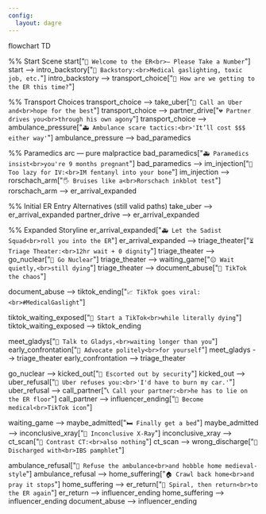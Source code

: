 ```yaml
---
config:
  layout: dagre
---
```

flowchart TD

  %% Start Scene
  start["`🧨 Welcome to the ER<br>— Please Take a Number`"]
  start --> intro_backstory["`📜 Backstory:<br>Medical gaslighting, toxic job, etc.`"]
  intro_backstory --> transport_choice["`🚗 How are we getting to the ER this time?`"]

  %% Transport Choices
  transport_choice --> take_uber["`🛞 Call an Uber and<br>hope for the best`"]
  transport_choice --> partner_drive["`💔 Partner drives you<br>through his own agony`"]
  transport_choice --> ambulance_pressure["`🚑 Ambulance scare tactics:<br>'It’ll cost $$$ either way'`"]
  ambulance_pressure --> bad_paramedics

  %% Paramedics arc — pure malpractice
  bad_paramedics["`🚑 Paramedics insist<br>you're 9 months pregnant`"]
  bad_paramedics --> im_injection["`💉 Too lazy for IV:<br>IM fentanyl into your bone`"]
  im_injection --> rorschach_arm["`🖐️ Bruises like a<br>Rorschach inkblot test`"]
  rorschach_arm --> er_arrival_expanded

  %% Initial ER Entry Alternatives (still valid paths)
  take_uber --> er_arrival_expanded
  partner_drive --> er_arrival_expanded

  %% Expanded Storyline
  er_arrival_expanded["`🚑 Let the Sadist Squad<br>roll you into the ER`"]
  er_arrival_expanded --> triage_theater["`⏳ Triage Theater:<br>12hr wait + 0 dignity`"]
  triage_theater --> go_nuclear["`🧨 Go Nuclear`"]
  triage_theater --> waiting_game["`😐 Wait quietly,<br>still dying`"]
  triage_theater --> document_abuse["`📱 TikTok the chaos`"]

  document_abuse --> tiktok_ending["`📈 TikTok goes viral:<br>#MedicalGaslight`"]

  tiktok_waiting_exposed["`📱 Start a TikTok<br>while literally dying`"]
  tiktok_waiting_exposed --> tiktok_ending

  meet_gladys["`🧓 Talk to Gladys,<br>waiting longer than you`"]
  early_confrontation["`📢 Advocate politely<br>for yourself`"]
  meet_gladys --> triage_theater
  early_confrontation --> triage_theater

  go_nuclear --> kicked_out["`👣 Escorted out by security`"]
  kicked_out --> uber_refusal["`🚫 Uber refuses you:<br>'I'd have to burn my car.'`"]
  uber_refusal --> call_partner["`📞 Call your partner:<br>he has to lie on the ER floor`"]
  call_partner --> influencer_ending["`📸 Become medical<br>TikTok icon`"]

  waiting_game --> maybe_admitted["`🛏️ Finally get a bed`"]
  maybe_admitted --> inconclusive_xray["`📸 Inconclusive X-Ray`"]
  inconclusive_xray --> ct_scan["`🧪 Contrast CT:<br>also nothing`"]
  ct_scan --> wrong_discharge["`📝 Discharged with<br>IBS pamphlet`"]

  ambulance_refusal["`🚪 Refuse the ambulance<br>and hobble home medieval-style`"]
  ambulance_refusal --> home_suffering["`🏠 Crawl back home<br>and pray it stops`"]
  home_suffering --> er_return["`🔁 Spiral, then return<br>to the ER again`"]
  er_return --> influencer_ending
  home_suffering --> influencer_ending
  document_abuse --> influencer_ending
